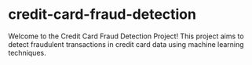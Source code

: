 # credit-card-fraud-detection
Welcome to the Credit Card Fraud Detection Project! This project aims to detect fraudulent transactions in credit card data using machine learning techniques. 
